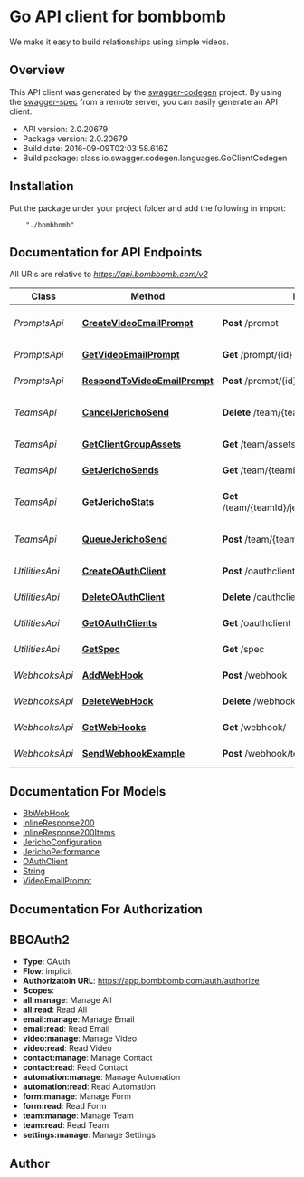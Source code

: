 # Go API client for bombbomb

We make it easy to build relationships using simple videos.

## Overview
This API client was generated by the [swagger-codegen](https://github.com/swagger-api/swagger-codegen) project.  By using the [swagger-spec](https://github.com/swagger-api/swagger-spec) from a remote server, you can easily generate an API client.

- API version: 2.0.20679
- Package version: 2.0.20679
- Build date: 2016-09-09T02:03:58.616Z
- Build package: class io.swagger.codegen.languages.GoClientCodegen

## Installation
Put the package under your project folder and add the following in import:
```
    "./bombbomb"
```

## Documentation for API Endpoints

All URIs are relative to *https://api.bombbomb.com/v2*

Class | Method | HTTP request | Description
------------ | ------------- | ------------- | -------------
*PromptsApi* | [**CreateVideoEmailPrompt**](docs/PromptsApi.md#createvideoemailprompt) | **Post** /prompt | Prompts user to send a video
*PromptsApi* | [**GetVideoEmailPrompt**](docs/PromptsApi.md#getvideoemailprompt) | **Get** /prompt/{id} | Gets a prompt
*PromptsApi* | [**RespondToVideoEmailPrompt**](docs/PromptsApi.md#respondtovideoemailprompt) | **Post** /prompt/{id}/response | Respond to a prompt
*TeamsApi* | [**CancelJerichoSend**](docs/TeamsApi.md#canceljerichosend) | **Delete** /team/{teamId}/jericho/{jerichoId} | Cancel a Jericho Send
*TeamsApi* | [**GetClientGroupAssets**](docs/TeamsApi.md#getclientgroupassets) | **Get** /team/assets/ | Lists team assets
*TeamsApi* | [**GetJerichoSends**](docs/TeamsApi.md#getjerichosends) | **Get** /team/{teamId}/jericho | List Jericho Sends
*TeamsApi* | [**GetJerichoStats**](docs/TeamsApi.md#getjerichostats) | **Get** /team/{teamId}/jericho/{jerichoId}/performance | Gets Jericho performance statistics
*TeamsApi* | [**QueueJerichoSend**](docs/TeamsApi.md#queuejerichosend) | **Post** /team/{teamId}/jericho | Creates a Jericho send.
*UtilitiesApi* | [**CreateOAuthClient**](docs/UtilitiesApi.md#createoauthclient) | **Post** /oauthclient | Create an OAuth Client
*UtilitiesApi* | [**DeleteOAuthClient**](docs/UtilitiesApi.md#deleteoauthclient) | **Delete** /oauthclient/{id} | Delete an OAuth Client
*UtilitiesApi* | [**GetOAuthClients**](docs/UtilitiesApi.md#getoauthclients) | **Get** /oauthclient | Lists OAuth Clients
*UtilitiesApi* | [**GetSpec**](docs/UtilitiesApi.md#getspec) | **Get** /spec | Describes this api
*WebhooksApi* | [**AddWebHook**](docs/WebhooksApi.md#addwebhook) | **Post** /webhook | Add Webhook
*WebhooksApi* | [**DeleteWebHook**](docs/WebhooksApi.md#deletewebhook) | **Delete** /webhook/{hookId} | Deletes Webhook
*WebhooksApi* | [**GetWebHooks**](docs/WebhooksApi.md#getwebhooks) | **Get** /webhook/ | Lists Webhooks
*WebhooksApi* | [**SendWebhookExample**](docs/WebhooksApi.md#sendwebhookexample) | **Post** /webhook/test | Sends test Webhook


## Documentation For Models

 - [BbWebHook](docs/BbWebHook.md)
 - [InlineResponse200](docs/InlineResponse200.md)
 - [InlineResponse200Items](docs/InlineResponse200Items.md)
 - [JerichoConfiguration](docs/JerichoConfiguration.md)
 - [JerichoPerformance](docs/JerichoPerformance.md)
 - [OAuthClient](docs/OAuthClient.md)
 - [String](docs/String.md)
 - [VideoEmailPrompt](docs/VideoEmailPrompt.md)


## Documentation For Authorization


## BBOAuth2

- **Type**: OAuth
- **Flow**: implicit
- **Authorizatoin URL**: https://app.bombbomb.com/auth/authorize
- **Scopes**: 
 - **all:manage**: Manage All
 - **all:read**: Read All
 - **email:manage**: Manage Email
 - **email:read**: Read Email
 - **video:manage**: Manage Video
 - **video:read**: Read Video
 - **contact:manage**: Manage Contact
 - **contact:read**: Read Contact
 - **automation:manage**: Manage Automation
 - **automation:read**: Read Automation
 - **form:manage**: Manage Form
 - **form:read**: Read Form
 - **team:manage**: Manage Team
 - **team:read**: Read Team
 - **settings:manage**: Manage Settings


## Author



